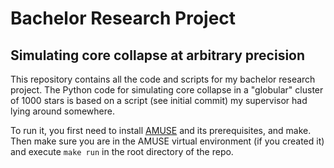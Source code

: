 # Bachelor Research Project #
## Simulating core collapse at arbitrary precision ##
This repository contains all the code and scripts for my bachelor research project. The Python code for simulating core collapse in a "globular" cluster of 1000 stars is based on a script (see initial commit) my supervisor had lying around somewhere.

To run it, you first need to install [AMUSE](https://amusecode.org/) and its prerequisites, and make. Then make sure you are in the AMUSE virtual environment (if you created it) and execute `make run` in the root directory of the repo.
